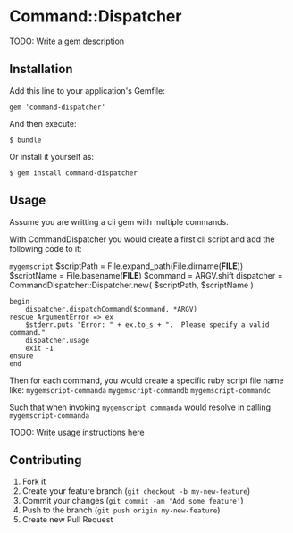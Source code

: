 # Command::Dispatcher

TODO: Write a gem description

## Installation

Add this line to your application's Gemfile:

    gem 'command-dispatcher'

And then execute:

    $ bundle

Or install it yourself as:

    $ gem install command-dispatcher

## Usage

Assume you are writting a cli gem with multiple commands.

With CommandDispatcher you would create a first cli script and add the 
following code to it:

`mygemscript`
    $scriptPath = File.expand_path(File.dirname(__FILE__))
    $scriptName = File.basename(__FILE__)
    $command = ARGV.shift
    dispatcher = CommandDispatcher::Dispatcher.new( $scriptPath, $scriptName )

    begin
        dispatcher.dispatchCommand($command, *ARGV)
    rescue ArgumentError => ex
        $stderr.puts "Error: " + ex.to_s + ".  Please specify a valid command."
        dispatcher.usage
        exit -1
    ensure
    end

Then for each command, you would create a specific ruby script file name like:
`mygemscript-commanda`
`mygemscript-commandb`
`mygemscript-commandc`

Such that when invoking `mygemscript commanda` would resolve in calling `mygemscript-commanda`

TODO: Write usage instructions here

## Contributing

1. Fork it
2. Create your feature branch (`git checkout -b my-new-feature`)
3. Commit your changes (`git commit -am 'Add some feature'`)
4. Push to the branch (`git push origin my-new-feature`)
5. Create new Pull Request
